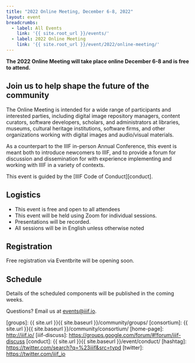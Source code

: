 ```yaml
---
title: "2022 Online Meeting, December 6-8, 2022"
layout: event
breadcrumbs:
  - label: All Events
    link: '{{ site.root_url }}/events/'
  - label: 2022 Online Meeting
    link: '{{ site.root_url }}/event/2022/online-meeting/'
---
```


**The 2022 Online Meeting will take place online December 6-8 and is free to attend.**

## Join us to help shape the future of the community


The Online Meeting is intended for a wide range of participants and interested parties, including digital image repository managers, content curators, software developers, scholars, and administrators at libraries, museums, cultural heritage institutions, software firms, and other organizations working with digital images and audio/visual materials.

As a counterpart to the IIIF in-person Annual Conference, this event is meant  both to introduce newcomers to IIIF, and to provide a forum for discussion and dissemination for with experience implementing and working with IIIF in a variety of contexts.

This event is guided by the [IIIF Code of Conduct][conduct].


## Logistics
* This event is free and open to all attendees
* This event will be held using Zoom for individual sessions.  
* Presentations will be recorded. 
* All sessions will be in English unless otherwise noted

## Registration
Free registration via Eventbrite will be opening soon.

## Schedule

Details of the scheduled components will be published in the coming weeks.


Questions? Email us at <events@iiif.io>.

[iiif]: https://iiif.io/
[groups]: {{ site.url }}{{ site.baseurl }}/community/groups/
[consortium]: {{ site.url }}{{ site.baseurl }}/community/consortium/
[home-page]: http://iiif.io/
[iiif-discuss]: https://groups.google.com/forum/#!forum/iiif-discuss
[conduct]: {{ site.url }}{{ site.baseurl }}/event/conduct/
[hashtag]: https://twitter.com/search?q=%23iiif&src=typd
[twitter]: https://twitter.com/iiif_io
